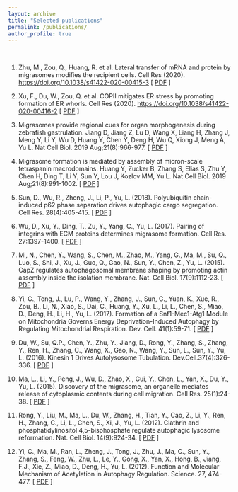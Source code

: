 ```yaml
---
layout: archive
title: "Selected publications"
permalink: /publications/
author_profile: true
---
```

<br>

1. Zhu, M., Zou, Q., Huang, R. et al. Lateral transfer of mRNA and protein by migrasomes modifies the recipient cells. Cell Res (2020). https://doi.org/10.1038/s41422-020-00415-3 [ [PDF](https://github.com/LiYuLab/figures-for-liyu-lab-page/raw/master/publications/Lateral%20transfer%20of%20mRNA%20and%20protein%20by%20migrasomes%20modifies%20the%20recipient%20cells.pdf) ]

2. Xu, F., Du, W., Zou, Q. et al. COPII mitigates ER stress by promoting formation of ER whorls. Cell Res (2020). https://doi.org/10.1038/s41422-020-00416-2 [ [PDF](https://github.com/LiYuLab/figures-for-liyu-lab-page/raw/master/publications/COPII%20mitigates%20ER%20stress%20by%20promoting%20formation%20of%20ER%20whorls.pdf) ]

1. Migrasomes provide regional cues for organ morphogenesis during zebrafish gastrulation. Jiang D, Jiang Z, Lu D, Wang X, Liang H, Zhang J, Meng Y, Li Y, Wu D, Huang Y, Chen Y, Deng H, Wu Q, Xiong J, Meng A, Yu L. Nat Cell Biol. 2019 Aug;21(8):966-977. [ [PDF](https://github.com/LiYuLab/figures-for-liyu-lab-page/raw/master/publications/Migrasomes%20provide%20regional%20cues%20for%20organ%20morphogenesis%20during%20zebrafish%20gastrulation.pdf) ]

2. Migrasome formation is mediated by assembly of micron-scale tetraspanin macrodomains. Huang Y, Zucker B, Zhang S, Elias S, Zhu Y, Chen H, Ding T, Li Y, Sun Y, Lou J, Kozlov MM, Yu L. Nat Cell Biol. 2019 Aug;21(8):991-1002. [ [PDF](https://github.com/LiYuLab/figures-for-liyu-lab-page/raw/master/publications/Migrasome%20formation%20is%20mediated%20by%20assembly%20of%20micron-scale%20tetraspanin%20macrodomains.pdf) ]

3. Sun, D., Wu, R., Zheng, J., Li, P., Yu, L. (2018). Polyubiquitin chain-induced p62 phase separation drives autophagic cargo segregation. Cell Res. 28(4):405-415. [ [PDF](https://github.com/LiYuLab/figures-for-liyu-lab-page/raw/master/publications/Polyubiquitin%20chain-induced%20p62%20phase%20separation%20drives%20autophagic%20cargo%20segregation.pdf) ]

4. Wu, D., Xu, Y., Ding, T., Zu, Y., Yang, C., Yu, L. (2017). Pairing of integrins with ECM proteins determines migrasome formation. Cell Res. 27:1397-1400. [ [PDF](https://github.com/LiYuLab/figures-for-liyu-lab-page/raw/master/publications/Pairing%20of%20integrins%20with%20ECM%20proteins%20determines%20migrasome%20formation.pdf) ]

5. Mi, N., Chen, Y., Wang, S., Chen, M., Zhao, M., Yang, G., Ma, M., Su, Q., Luo, S., Shi, J., Xu, J., Guo, Q., Gao, N., Sun, Y., Chen, Z., Yu, L. (2015). CapZ regulates autophagosomal membrane shaping by promoting actin assembly inside the isolation membrane. Nat. Cell Biol. 17(9):1112-23. [ [PDF](https://github.com/LiYuLab/figures-for-liyu-lab-page/raw/master/publications/CapZ%20regulates%20autophagosomal%20membrane%20shaping%20by%20promoting%20actin%20assembly%20inside%20the%20isolation%20membrane.pdf) ]

6. Yi, C., Tong, J., Lu, P., Wang, Y., Zhang, J., Sun, C., Yuan, K., Xue,  R., Zou, B., Li, N., Xiao, S., Dai, C., Huang, Y., Xu, L., Li, L., Chen, S., Miao, D., Deng, H., Li, H., Yu, L. (2017). Formation of a Snf1-Mec1-Atg1 Module on Mitochondria Governs Energy Deprivation-Induced Autophagy by Regulating Mitochondrial Respiration. Dev. Cell. 41(1):59-71. [ [PDF](https://github.com/LiYuLab/figures-for-liyu-lab-page/raw/master/publications/Formation%20of%20a%20Snf1-Mec1-Atg1%20Module%20on%20Mitochondria%20Governs%20Energy%20Deprivation-Induced%20Autophagy%20by%20Regulating%20Mitochondrial%20Respiration.pdf) ]

7. Du, W., Su, Q.P., Chen, Y., Zhu, Y., Jiang, D., Rong, Y., Zhang, S., Zhang, Y., Ren, H., Zhang, C., Wang, X., Gao, N., Wang, Y., Sun, L., Sun, Y., Yu, L. (2016). Kinesin 1 Drives Autolysosome Tubulation. Dev.Cell.37(4):326-336. [ [PDF](https://github.com/LiYuLab/figures-for-liyu-lab-page/raw/master/publications/Kinesin%201%20Drives%20Autolysosome%20Tubulation.pdf) ]

8. Ma, L., Li, Y., Peng, J., Wu, D., Zhao, X., Cui, Y., Chen, L., Yan, X., Du, Y., Yu, L. (2015). Discovery of the migrasome, an organelle mediates release of cytoplasmic contents during cell migration. Cell Res. 25(1):24-38. [ [PDF](https://github.com/LiYuLab/figures-for-liyu-lab-page/raw/master/publications/Discovery%20of%20the%20migrasome%2C%20an%20organelle%20mediating%20release%20of%20cytoplasmic%20contents%20during%20cell%20migration.pdf) ]

9. Rong, Y., Liu, M., Ma, L., Du, W., Zhang, H., Tian, Y., Cao, Z., Li, Y., Ren, H., Zhang, C., Li, L., Chen, S., Xi, J., Yu, L. (2012). Clathrin and phosphatidylinositol 4,5-bisphosphate regulate autophagic lysosome reformation. Nat. Cell Biol. 14(9):924-34. [ [PDF](https://github.com/LiYuLab/figures-for-liyu-lab-page/raw/master/publications/Clathrin%20and%20phosphatidylinositol%204%2C5-bisphosphate%20regulate%20autophagic%20lysosome%20reformation.pdf) ]

10. Yi, C., Ma, M., Ran, L., Zheng, J., Tong, J., Zhu, J., Ma, C., Sun, Y., Zhang, S., Feng, W., Zhu, L., Le, Y., Gong, X., Yan, X., Hong, B., Jiang, F.J., Xie, Z., Miao, D., Deng, H., Yu, L. (2012). Function and Molecular Mechanism of Acetylation in Autophagy Regulation. Science. 27, 474-477. [ [PDF](https://github.com/LiYuLab/figures-for-liyu-lab-page/raw/master/publications/Function%20and%20Molecular%20Mechanism%20of%20Acetylation%20in%20Autophagy%20Regulation.pdf) ]